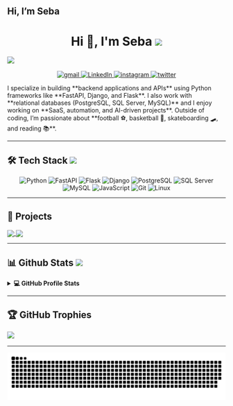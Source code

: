 ## Hi, I’m Seba <h1 align="center">Hi 👋, I'm Seba <img height="40" src="https://emoji.gg/assets/emoji/7333-parrotdance.gif"></h1>

<p>
  <a href="https://github.com/DenverCoder1/readme-typing-svg">
    <img src="https://readme-typing-svg.herokuapp.com?&font=IBM+Plex+Sans&color=abcdef&size=20&lines=Welcome+to+my+GitHub+Profile!;I'm+a+Software+Developer;Backend+%26+Web+Development;FastAPI+|+Django+|+Flask" />
  </a>
</p>

<p align ="center">
  <a href="mailto:sebastianfernandez2812@gmail.com" target="_blank">
    <img src="https://img.shields.io/badge/Gmail-D14836?style=for-the-badge&logo=gmail&logoColor=white" alt="gmail"/>
  </a>
  <a href="https://www.linkedin.com/in/sebastian-fernandez-ok" target="_blank">
    <img alt="LinkedIn" src="https://img.shields.io/badge/LinkedIn-0077B5?style=for-the-badge&logo=linkedin&logoColor=white">
  </a>   
  <a href="https://www.instagram.com/sebafernandezok/" target="_blank">
    <img src="https://img.shields.io/badge/Instagram-E4405F.svg?style=for-the-badge&logo=instagram&logoColor=white" alt="instagram"/>
  </a>
  <a href="https://twitter.com/" target="_blank">
    <img src="https://img.shields.io/badge/Twitter-1DA1F2.svg?style=for-the-badge&logo=twitter&logoColor=white" alt="twitter"/>
  </a>
</p>

<p>
I specialize in building **backend applications and APIs** using Python frameworks like **FastAPI, Django, and Flask**.  
I also work with **relational databases (PostgreSQL, SQL Server, MySQL)** and I enjoy working on **SaaS, automation, and AI-driven projects**.  
Outside of coding, I’m passionate about **football ⚽, basketball 🏀, skateboarding 🛹, and reading 📚**.  
</p>

---

## 🛠 Tech Stack <img src = "https://media2.giphy.com/media/QssGEmpkyEOhBCb7e1/giphy.gif?cid=ecf05e47a0n3gi1bfqntqmob8g9aid1oyj2wr3ds3mg700bl&rid=giphy.gif" width = 32px> 

<p align="center">
  <img alt="Python" src="https://img.shields.io/badge/Python-3776AB?style=for-the-badge&logo=python&logoColor=white">
  <img alt="FastAPI" src="https://img.shields.io/badge/FastAPI-009688?style=for-the-badge&logo=fastapi&logoColor=white">
  <img alt="Flask" src="https://img.shields.io/badge/Flask-000000?style=for-the-badge&logo=flask&logoColor=white">
  <img alt="Django" src="https://img.shields.io/badge/Django-092E20?style=for-the-badge&logo=django&logoColor=white">
  <img alt="PostgreSQL" src="https://img.shields.io/badge/PostgreSQL-316192?style=for-the-badge&logo=postgresql&logoColor=white">
  <img alt="SQL Server" src="https://img.shields.io/badge/SQL%20Server-CC2927?style=for-the-badge&logo=microsoftsqlserver&logoColor=white">
  <img alt="MySQL" src="https://img.shields.io/badge/MySQL-4479A1?style=for-the-badge&logo=mysql&logoColor=white">
  <img alt="JavaScript" src="https://img.shields.io/badge/JavaScript-F7DF1E?style=for-the-badge&logo=javascript&logoColor=black">
  <img alt="Git" src="https://img.shields.io/badge/Git-F05032?style=for-the-badge&logo=git&logoColor=white">
  <img alt="Linux" src="https://img.shields.io/badge/Linux-FCC624?style=for-the-badge&logo=linux&logoColor=black">
</p>

---

## 🚀 Projects  

<a href="https://github.com/SebastianFernandezOK/InvoiceMind">
  <img align="center" src="https://github-readme-stats.vercel.app/api/pin/?username=SebastianFernandezOK&repo=InvoiceMind&theme=tokyonight" />
</a>  

<a href="https://github.com/SebastianFernandezOK/Imprenta-System">
  <img align="center" src="https://github-readme-stats.vercel.app/api/pin/?username=SebastianFernandezOK&repo=Imprenta-System&theme=tokyonight" />
</a>  

---

## 📊 Github Stats <img src = "https://i.pinimg.com/originals/65/c4/f4/65c4f452571be1261e9c623f7da488ac.gif" width = 35px>

<details> 
  <summary><b>💻 GitHub Profile Stats</b></summary>
  <br/>
  <p align="center">
    <a href="https://github.com/anuraghazra/github-readme-stats"><img alt="Seba's Github Stats" src="https://github-readme-stats.vercel.app/api?username=SebastianFernandezOK&show_icons=true&count_private=true&theme=tokyonight" height="192px"/></a>
<br/>
  &nbsp;
	  <img src="https://github-readme-stats.vercel.app/api/top-langs?username=SebastianFernandezOK&show_icons=true&locale=en&layout=compact&theme=tokyonight" alt="SebastianFernandezOK" height="192px"/>
  <br/>
  </p>
</details>

---

## 🏆 GitHub Trophies
![](https://github-profile-trophy.vercel.app/?username=SebastianFernandezOK&theme=tokyonight&no-frame=false&no-bg=false&margin-w=4)

---

<p align="center">
  <img  src="https://raw.githubusercontent.com/Elanza-48/Elanza-48/main/resources/img/github-contribution-grid-snake.svg"
    alt="snake animation" />
</p>
